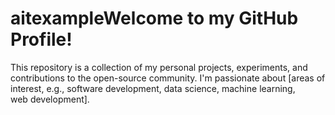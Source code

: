 # aitexampleWelcome to my GitHub Profile!
This repository is a collection of my personal projects, experiments, and contributions to the open-source community. I'm passionate about [areas of interest, e.g., software development, data science, machine learning, web development].
